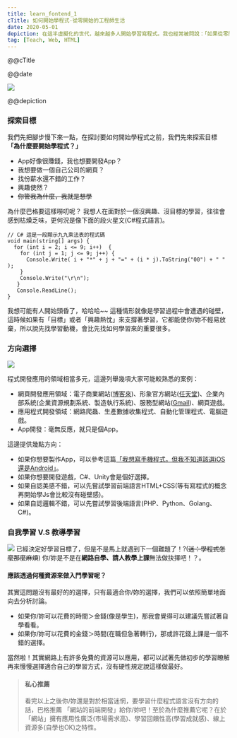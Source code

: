 ```yaml
---
title: learn_fontend_1
cTitle: 如何開始學程式-從零開始的工程師生活
date: 2020-05-01
depiction: 在這半虛擬化的世代，越來越多人開始學習寫程式。我也經常被問說：「如果從零開始學程式，應該先從哪些程式語言入門比較好、程式開發工具怎麼選擇；應該要去上課還是自學；之後可以找到什麼工作...」。於是我將這些問題一一整理成一系列文章來替想學程式的人解惑。
tag: [Teach, Web, HTML]
---
```

<!--@@master=../../../../../layout.html-->

<!--@@block=meta-->
<meta name="author" content="Berglas">
<meta name="copyright" content="Berglas">
<meta name="description" content="@@depiction">
<meta itemprop="name" content="@@cTitle｜巴格.生活日記•學習筆記">
<meta itemprop="image" content="@@site.jpg">
<meta itemprop="description" content="@@depiction">
<meta property="og:title" content="@@cTitle｜巴格.生活日記•學習筆記">
<meta property="og:url" content="@@site.html">
<meta property="og:image" content="@@site.jpg">
<meta property="og:description" content="@@depiction">
<meta property="og:site_name" content="巴格.生活日記•學習筆記">
<meta property="og:type" content="article">
<title>@@cTitle｜巴格.生活日記•學習筆記</title>
<!--@@close-->

<!--@@block=title-->
<p class='theme-title'>@@cTitle</p>
<p class='time-mark'>@@date</p>
<!--@@close-->

<!--@@block=depiction-->
![](https://i.imgur.com/SFz2RbF.jpg)
<p class='depiction'>@@depiction</p>
<!--@@close-->

<!--@@block=content-->
### 探索目標
我們先把腳步慢下來一點，在探討要如何開始學程式之前，我們先來探索目標
**「為什麼要開始學程式？」**

* App好像很賺錢，我也想要開發App？
* 我想要做一個自己公司的網頁？
* 找份薪水還不錯的工作？
* 興趣使然？
* ~~你管我為什麼，我就是想學~~

為什麼巴格要這樣嘮叨呢？
我想人在面對於一個沒興趣、沒目標的學習，往往會感到枯燥乏味，更何況是像下面的段火星文(C#程式語言)。
```
// C# 這是一段顯示九九乘法表的程式碼
void main(string[] args) {
  for (int i = 2; i <= 9; i++)	{
    for (int j = 1; j <= 9; j++) {
      Console.Write( i + "*" + j + "=" + (i * j).ToString("00") + " " );
    }
    Console.Write("\r\n");
   }
   Console.ReadLine();
}
```
我想可能有人開始頭昏了，哈哈哈~~
這種情形就像是學習過程中會遭遇的碰壁，這時候如果有「目標」或者「興趣熱忱」來支撐著學習，它都能使你/妳不輕易放棄，所以說先找學習動機，會比先找如何學習來的重要很多。

### 方向選擇
![](https://i.imgur.com/e6SGdIa.jpg)

程式開發應用的領域相當多元，這邊列舉幾項大家可能較熟悉的案例：
* 網頁開發應用領域：電子商業網站([博客來](https://www.books.com.tw/))、形象官方網站([任天堂](https://www.nintendo.tw/index.html))、企業內部系統(企業資源規劃系統、製造執行系統)、服務型網站([Gmail](https://mail.google.com/))、網頁遊戲。
* 應用程式開發領域：網路爬蟲、生產數據收集程式、自動化管理程式、電腦遊戲。
* App開發：毫無反應，就只是個App。

這邊提供幾點方向：
* 如果你想要製作App，可以參考這篇[「我想寫手機程式，但我不知道該選iOS還是Android」](https://progressbar.tw/posts/38)。
* 如果你想要開發遊戲，C#、Unity會是個好選擇。
* 如果自認美感不錯，可以先嘗試學習前端語言HTML+CSS(等有寫程式的概念再開始學Js會比較沒有碰壁感)。
* 如果自認邏輯不錯，可以先嘗試學習後端語言(PHP、Python、Golang、C#)。

### 自我學習 V.S 教導學習
![](https://i.imgur.com/jncKzdd.jpg)
已經決定好學習目標了，但是不是馬上就遇到下一個難題了！?(~~迷：學程式怎麼那麼麻煩~~)
你/妳是不是在**網路自學、請人教學上課**無法做抉擇吧！？。
#### 應該透過何種資源來做入門學習呢？
其實這問題沒有最好的的選擇，只有最適合你/妳的選擇，我們可以依照簡單地面向去分析討論。
* 如果你/妳可以花費的時間＞金錢(像是學生)，那我會覺得可以建議先嘗試著自學看看。
* 如果你/妳可以花費的金錢＞時間(在職但急著轉行)，那或許花錢上課是一個不錯的選擇。

當然啦！其實網路上有許多免費的資源可以應用，都可以試著先做初步的學習瞭解再來慢慢選擇適合自己的學習方式，沒有硬性規定說這樣做最好。

> #### 私心推薦
> 看完以上之後你/妳還是對於相當迷惘，要學習什麼程式語言沒有方向的話，巴格推薦
> 「網站的前端開發」給你/妳吧！至於為什麼推薦它呢？在於「網站」擁有應用性廣泛(市場需求高)、學習回饋性高(學習成就感)、線上資源多(自學也OK)之特性。
<!--@@close-->